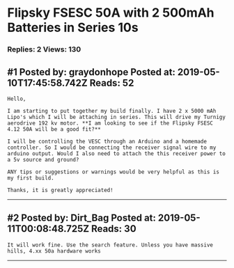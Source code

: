 # Flipsky FSESC 50A with 2 500mAh Batteries in Series 10s

### Replies: 2 Views: 130

## \#1 Posted by: graydonhope Posted at: 2019-05-10T17:45:58.742Z Reads: 52

```
Hello,

I am starting to put together my build finally. I have 2 x 5000 mAh Lipo's which I will be attaching in series. This will drive my Turnigy aerodrive 192 kv motor. **I am looking to see if the Flipsky FSESC 4.12 50A will be a good fit?**

I will be controlling the VESC through an Arduino and a homemade controller. So I would be connecting the receiver signal wire to my arduino output. Would I also need to attach the this receiver power to a 5v source and ground?

ANY tips or suggestions or warnings would be very helpful as this is my first build.

Thanks, it is greatly appreciated!
```

---
## \#2 Posted by: Dirt_Bag Posted at: 2019-05-11T00:08:48.725Z Reads: 30

```
It will work fine. Use the search feature. Unless you have massive hills, 4.xx 50a hardware works
```

---
